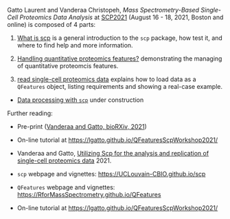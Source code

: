 Gatto Laurent and Vanderaa Christopeh, *Mass Spectrometry-Based Single-Cell Proteomics Data
Analysis* at [SCP2021](https://single-cell.net/proteomics/scp2021)
(August 16 - 18, 2021, Boston and online) is composed of 4 parts:

1. [What is scp](./what_is_scp.html) is a general introduction to the
   `scp` package, how test it, and where to find help and more
   information.

2. [Handling quantitative proteomics
  features?](./qfeatures_intro.html) demonstrating the managing
  of quantitative proteomcis features.

2. [read single-cell proteomics data](./read_scp_data.html) explains
  how to load data as a `QFeatures` object, listing requirements and
  showing a real-case example.

- [Data processing with `scp`]() under construction



Further reading:

- Pre-print ([Vanderaa and Gatto, bioRXiv,
  2021](https://www.biorxiv.org/content/10.1101/2021.04.12.439408v1))

- On-line tutorial at https://lgatto.github.io/QFeaturesScpWorkshop2021/


- Vanderaa and Gatto, [Utilizing Scp for the analysis and replication
  of single-cell proteomics
  data](https://www.biorxiv.org/content/10.1101/2021.04.12.439408v1)
  2021.
- `scp` webpage and vignettes: https://UCLouvain-CBIO.github.io/scp
- `QFeatures` webpage and vignettes: https://RforMassSpectrometry.github.io/QFeatures
- On-line tutorial at https://lgatto.github.io/QFeaturesScpWorkshop2021/

